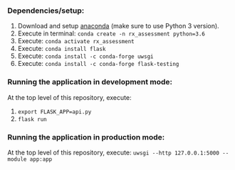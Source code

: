 ### Dependencies/setup:  
1. Download and setup [anaconda](https://www.anaconda.com/distribution/) (make sure to use Python 3 version).  
2. Execute in terminal: `conda create -n rx_assessment python=3.6`
3. Execute: `conda activate rx_assessment`  
4. Execute: `conda install flask`  
5. Execute: `conda install -c conda-forge uwsgi`
6. Execute: `conda install -c conda-forge flask-testing`  

### Running the application in development mode:
At the top level of this repository, execute: 
1. `export FLASK_APP=api.py`
2. `flask run`

### Running the application in production mode:
At the top level of this repository, execute: `uwsgi --http 127.0.0.1:5000 --module app:app`